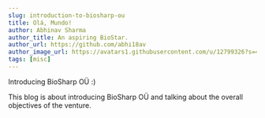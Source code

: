 ```yaml
---
slug: introduction-to-biosharp-ou
title: Olá, Mundo!
author: Abhinav Sharma
author_title: An aspiring BioStar.
author_url: https://github.com/abhi18av
author_image_url: https://avatars1.githubusercontent.com/u/12799326?s=460&v=4
tags: [misc]
---
```


Introducing BioSharp OÜ :)

<!--truncate-->

This blog is about introducing BioSharp OÜ and talking about the overall objectives of the venture.
